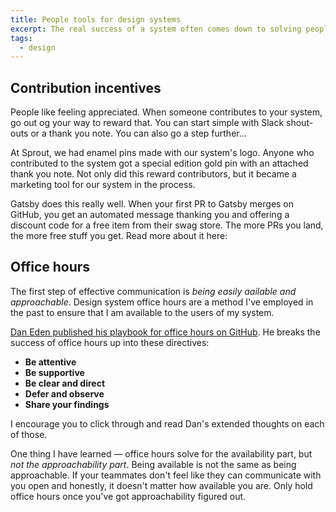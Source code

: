 ```yaml
---
title: People tools for design systems
excerpt: The real success of a system often comes down to solving people problems.
tags:
  - design
---
```


## Contribution incentives

People like feeling appreciated. When someone contributes to your system, go out og your way to reward that. You can start simple with Slack shout-outs or a thank you note. You can also go a step further...

At Sprout, we had enamel pins made with our system's logo. Anyone who contributed to the system got a special edition gold pin with an attached thank you note. Not only did this reward contributors, but it became a marketing tool for our system in the process.

Gatsby does this really well. When your first PR to Gatsby merges on GitHub, you get an automated message thanking you and offering a discount code for a free item from their swag store. The more PRs you land, the more free stuff you get. Read more about it here:

<book-mark url='https://www.gatsbyjs.org/contributing/contributor-swag'></book-mark>

## Office hours

The first step of effective communication is _being easily aailable and approachable_. Design system office hours are a method I've employed in the past to ensure that I am available to the users of my system.

[Dan Eden published his playbook for office hours on GitHub](https://github.com/daneden/design-systems-office-hours-playbook). He breaks the success of office hours up into these directives:

- **Be attentive**
- **Be supportive**
- **Be clear and direct**
- **Defer and observe**
- **Share your findings**

I encourage you to click through and read Dan's extended thoughts on each of those.

One thing I have learned — office hours solve for the availability part, but _not the approachability part_. Being available is not the same as being approachable. If your teammates don't feel like they can communicate with you open and honestly, it doesn't matter how available you are. Only hold office hours once you've got approachability figured out.
